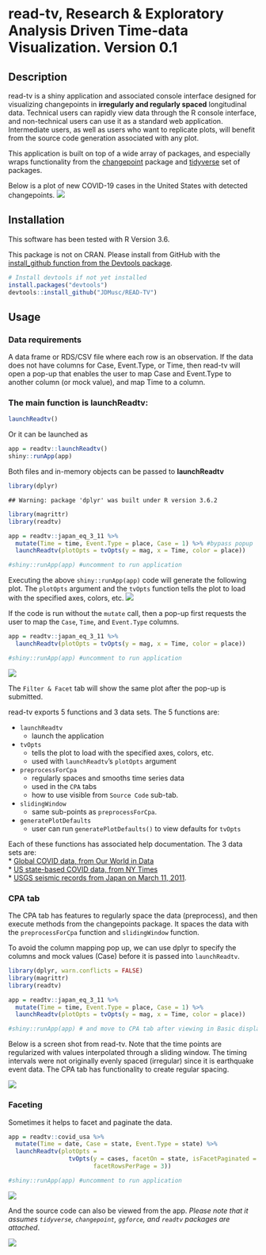 read-tv, Research & Exploratory Analysis Driven Time-data Visualization.
Version 0.1
================

## Description

read-tv is a shiny application and associated console interface designed
for visualizing changepoints in **irregularly and regularly spaced**
longitudinal data. Technical users can rapidly view data through the R
console interface, and non-technical users can use it as a standard web
application. Intermediate users, as well as users who want to replicate
plots, will benefit from the source code generation associated with any
plot.

This application is built on top of a wide array of packages, and
especially wraps functionality from the
[changepoint](https://cran.r-project.org/web/packages/changepoint/index.html)
package and [tidyverse](https://github.com/tidyverse) set of packages.

Below is a plot of new COVID-19 cases in the United States with detected
changepoints. <img src="tools/readme/covid_global_us.png">

## Installation

This software has been tested with R Version 3.6.

This package is not on CRAN. Please install from GitHub with the
[install\_github function from the Devtools
package](https://www.rdocumentation.org/packages/devtools/versions/2.3.2).

``` r
# Install devtools if not yet installed
install.packages("devtools")
devtools::install_github("JDMusc/READ-TV")
```

## Usage

### Data requirements

A data frame or RDS/CSV file where each row is an observation. If the
data does not have columns for Case, Event.Type, or Time, then read-tv
will open a pop-up that enables the user to map Case and Event.Type to
another column (or mock value), and map Time to a column.

### The main function is **launchReadtv**:

``` r
launchReadtv()
```

Or it can be launched as

``` r
app = readtv::launchReadtv()
shiny::runApp(app)
```

Both files and in-memory objects can be passed to **launchReadtv**

``` r
library(dplyr)
```

    ## Warning: package 'dplyr' was built under R version 3.6.2

``` r
library(magrittr)
library(readtv)

app = readtv::japan_eq_3_11 %>% 
  mutate(Time = time, Event.Type = place, Case = 1) %>% #bypass popup
  launchReadtv(plotOpts = tvOpts(y = mag, x = Time, color = place))

#shiny::runApp(app) #uncomment to run application
```

Executing the above `shiny::runApp(app)` code will generate the
following plot. The `plotOpts` argument and the `tvOpts` function tells
the plot to load with the specified axes, colors, etc.
<img src="tools/readme/japan_eq_3_11.png">

If the code is run without the `mutate` call, then a pop-up first
requests the user to map the `Case`, `Time`, and `Event.Type` columns.

``` r
app = readtv::japan_eq_3_11 %>% 
  launchReadtv(plotOpts = tvOpts(y = mag, x = Time, color = place))

#shiny::runApp(app) #uncomment to run application
```

<img src="tools/readme/japan_eq_popup.png">

The `Filter & Facet` tab will show the same plot after the pop-up is
submitted.

read-tv exports 5 functions and 3 data sets. The 5 functions are:

  - `launchReadtv`
      - launch the application  
  - `tvOpts`
      - tells the plot to load with the specified axes, colors, etc.  
      - used with `launchReadtv`’s `plotOpts` argument
  - `preprocessForCpa`
      - regularly spaces and smooths time series data
      - used in the `CPA` tabs
      - how to use visible from `Source Code` sub-tab.
  - `slidingWindow`
      - same sub-points as `preprocessForCpa`.  
  - `generatePlotDefaults`
      - user can run `generatePlotDefaults()` to view defaults for
        `tvOpts`

Each of these functions has associated help documentation. The 3 data
sets are:  
\* [Global COVID data, from Our World in
Data](https://ourworldindata.org/coronavirus-source-data)  
\* [US state-based COVID data, from NY
Times](https://raw.githubusercontent.com/nytimes/covid-19-data/master/us-states.csv)  
\* [USGS seismic records from Japan on
March 11, 2011](https://earthquake.usgs.gov/earthquakes/map).

### CPA tab

The CPA tab has features to regularly space the data (preprocess), and
then execute methods from the changepoints package. It spaces the data
with the `preprocessForCpa` function and `slidingWindow` function.

To avoid the column mapping pop up, we can use dplyr to specify the
columns and mock values (Case) before it is passed into `launchReadtv`.

``` r
library(dplyr, warn.conflicts = FALSE)
library(magrittr)
library(readtv)

app = readtv::japan_eq_3_11 %>% 
  mutate(Time = time, Event.Type = place, Case = 1) %>% 
  launchReadtv(plotOpts = tvOpts(y = mag, x = Time, color = place))

#shiny::runApp(app) # and move to CPA tab after viewing in Basic display tab
```

Below is a screen shot from read-tv. Note that the time points are
regularized with values interpolated through a sliding window. The
timing intervals were not originally evenly spaced (irregular) since it
is earthquake event data. The CPA tab has functionality to create
regular spacing.

<img src="tools/readme/japan_eq_3_11_cpa.png">

### Faceting

Sometimes it helps to facet and paginate the data.

``` r
app = readtv::covid_usa %>% 
  mutate(Time = date, Case = state, Event.Type = state) %>% 
  launchReadtv(plotOpts = 
                 tvOpts(y = cases, facetOn = state, isFacetPaginated = TRUE,
                        facetRowsPerPage = 3))

#shiny::runApp(app) #uncomment to run application
```

<img src="tools/readme/covid_states_facet.png">

And the source code can also be viewed from the app. *Please note that
it assumes `tidyverse`, `changepoint`, `ggforce`, and `readtv` packages
are attached*.

<img src="tools/readme/covid_states_facet_src.png">
